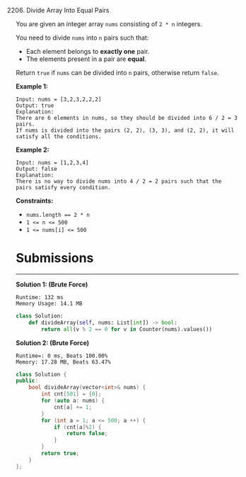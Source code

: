 2206. Divide Array Into Equal Pairs

You are given an integer array `nums` consisting of `2 * n` integers.

You need to divide `nums` into `n` pairs such that:

* Each element belongs to **exactly one** pair.
* The elements present in a pair are **equal**.

Return `true` if `nums` can be divided into `n` pairs, otherwise return `false`.

 

**Example 1:**
```
Input: nums = [3,2,3,2,2,2]
Output: true
Explanation: 
There are 6 elements in nums, so they should be divided into 6 / 2 = 3 pairs.
If nums is divided into the pairs (2, 2), (3, 3), and (2, 2), it will satisfy all the conditions.
```

**Example 2:**
```
Input: nums = [1,2,3,4]
Output: false
Explanation: 
There is no way to divide nums into 4 / 2 = 2 pairs such that the pairs satisfy every condition.
```

**Constraints:**

* `nums.length == 2 * n`
* `1 <= n <= 500`
* `1 <= nums[i] <= 500`

# Submissions
---
**Solution 1: (Brute Force)**
```
Runtime: 132 ms
Memory Usage: 14.1 MB
```
```python
class Solution:
    def divideArray(self, nums: List[int]) -> bool:
        return all(v % 2 == 0 for v in Counter(nums).values())
```

**Solution 2: (Brute Force)**
```
Runtime=: 0 ms, Beats 100.00%
Memory: 17.28 MB, Beats 63.47%
```
```c++
class Solution {
public:
    bool divideArray(vector<int>& nums) {
        int cnt[501] = {0};
        for (auto a: nums) {
            cnt[a] += 1;
        }
        for (int a = 1; a <= 500; a ++) {
            if (cnt[a]%2) {
                return false;
            }
        }
        return true;
    }
};
```
